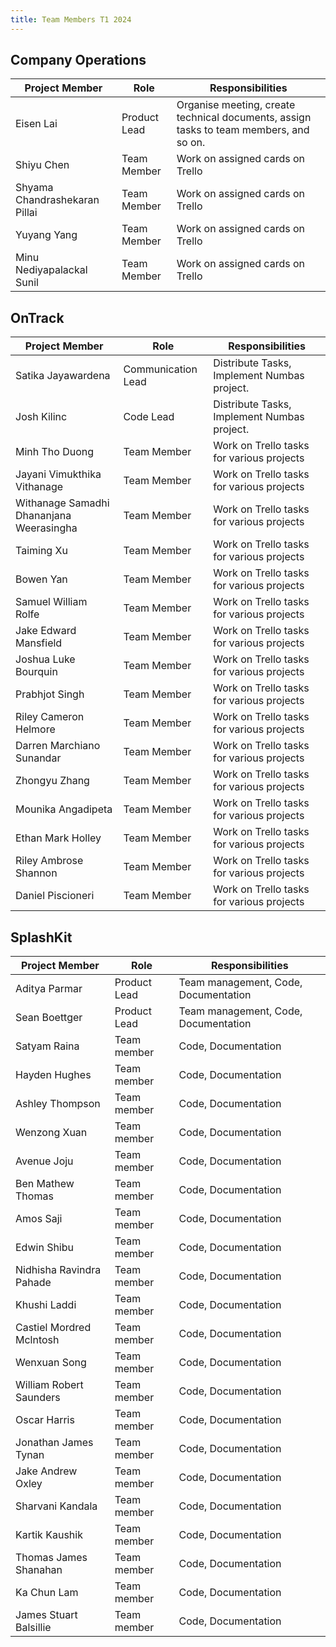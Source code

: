 ```yaml
---
title: Team Members T1 2024
---
```


## Company Operations

| Project Member       | Role         | Responsibilities                                                                       |
| -------------------- | ------------ | -------------------------------------------------------------------------------------- |
| Eisen Lai                     | Product Lead | Organise meeting, create technical documents, assign tasks to team members, and so on. |
| Shiyu Chen                    | Team Member  | Work on assigned cards on Trello                                                       |
| Shyama Chandrashekaran Pillai | Team Member  | Work on assigned cards on Trello                                                       |
| Yuyang Yang                   | Team Member  | Work on assigned cards on Trello                                                       |
| Minu Nediyapalackal Sunil     | Team Member  | Work on assigned cards on Trello                                                       |

## OnTrack

| Project Member            | Role         | Responsibilities                            |
| ------------------------- | ------------ | ------------------------------------------- |
| Satika Jayawardena                       | Communication Lead | Distribute Tasks, Implement Numbas project. |
| Josh Kilinc                              | Code Lead          | Distribute Tasks, Implement Numbas project.   |
| Minh Tho Duong                           | Team Member        | Work on Trello tasks for various projects   |
| Jayani Vimukthika Vithanage              | Team Member        | Work on Trello tasks for various projects   |
| Withanage Samadhi Dhananjana Weerasingha | Team Member        | Work on Trello tasks for various projects   |
| Taiming Xu                               | Team Member        | Work on Trello tasks for various projects   |
| Bowen Yan                                | Team Member        | Work on Trello tasks for various projects   |
| Samuel William Rolfe                     | Team Member        | Work on Trello tasks for various projects   |
| Jake Edward Mansfield                    | Team Member        | Work on Trello tasks for various projects   |
| Joshua Luke Bourquin                     | Team Member        | Work on Trello tasks for various projects   |
| Prabhjot Singh                           | Team Member        | Work on Trello tasks for various projects   |
| Riley Cameron Helmore                    | Team Member        | Work on Trello tasks for various projects   |
| Darren Marchiano Sunandar                | Team Member        | Work on Trello tasks for various projects   |
| Zhongyu Zhang                            | Team Member        | Work on Trello tasks for various projects   |
| Mounika Angadipeta                       | Team Member        | Work on Trello tasks for various projects   |
| Ethan Mark Holley                        | Team Member        | Work on Trello tasks for various projects   |
| Riley Ambrose Shannon                    | Team Member        | Work on Trello tasks for various projects   |
| Daniel Piscioneri                        | Team Member        | Work on Trello tasks for various projects   |

## SplashKit

| Project Member  | Role         | Responsibilities                     |
| --------------- | ------------ | ------------------------------------ |
| Aditya Parmar            | Product Lead | Team management, Code, Documentation |
| Sean Boettger            | Product Lead | Team management, Code, Documentation |
| Satyam Raina             | Team member  | Code, Documentation                  |
| Hayden Hughes            | Team member  | Code, Documentation                  |
| Ashley Thompson          | Team member  | Code, Documentation                  |
| Wenzong Xuan             | Team member  | Code, Documentation                  |
| Avenue Joju              | Team member  | Code, Documentation                  |
| Ben Mathew Thomas        | Team member  | Code, Documentation                  |
| Amos Saji                | Team member  | Code, Documentation                  |
| Edwin Shibu              | Team member  | Code, Documentation                  |
| Nidhisha Ravindra Pahade | Team member  | Code, Documentation                  |
| Khushi Laddi             | Team member  | Code, Documentation                  |
| Castiel Mordred Mclntosh | Team member  | Code, Documentation                  |
| Wenxuan Song             | Team member  | Code, Documentation                  |
| William Robert Saunders  | Team member  | Code, Documentation                  |
| Oscar Harris             | Team member  | Code, Documentation                  |
| Jonathan James Tynan     | Team member  | Code, Documentation                  |
| Jake Andrew Oxley        | Team member  | Code, Documentation                  |
| Sharvani Kandala         | Team member  | Code, Documentation                  |
| Kartik Kaushik           | Team member  | Code, Documentation                  |
| Thomas James Shanahan    | Team member  | Code, Documentation                  |
| Ka Chun Lam              | Team member  | Code, Documentation                  |
| James Stuart Balsillie   | Team member  | Code, Documentation                  |
